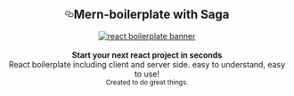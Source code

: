 <article class="markdown-body entry-content p-5" itemprop="text"><h1 align="center"><a id="user-content-harmony-boilerplate" class="anchor" aria-hidden="true" href="#harmony-boilerplate"><svg class="octicon octicon-link" viewBox="0 0 16 16" version="1.1" width="16" height="16" aria-hidden="true"><path fill-rule="evenodd" d="M4 9h1v1H4c-1.5 0-3-1.69-3-3.5S2.55 3 4 3h4c1.45 0 3 1.69 3 3.5 0 1.41-.91 2.72-2 3.25V8.59c.58-.45 1-1.27 1-2.09C10 5.22 8.98 4 8 4H4c-.98 0-2 1.22-2 2.5S3 9 4 9zm9-3h-1v1h1c1 0 2 1.22 2 2.5S13.98 12 13 12H9c-.98 0-2-1.22-2-2.5 0-.83.42-1.64 1-2.09V6.25c-1.09.53-2 1.84-2 3.25C6 11.31 7.55 13 9 13h4c1.45 0 3-1.69 3-3.5S14.5 6 13 6z"></path></svg></a><strong>Mern-boilerplate with Saga</strong></h1>
<div align="center">
<a target="_blank" rel="noopener noreferrer" href="https://github.com/harmony-framework/harmony-boilerplate/blob/master/harmony-logo.png"><img src="https://codingvideos.net/wp-content/uploads/2018/06/280e4e159f7ec8a175cc40cd9b7b57cd.jpeg" alt="react boilerplate banner" align="center" style="max-width:100%;"></a>
</div>
<br>
<div align="center"><strong>Start your next react project in seconds</strong></div>
<div align="center">React boilerplate including client and server side. easy to understand, easy to use!</div>
<div align="center">
  <sub>Created to do great things.</sub>
</div>
<br>
<div align="center">
</div>
</article>
